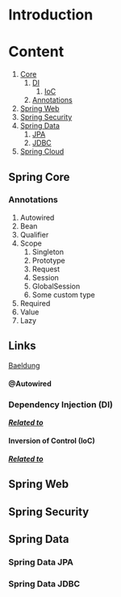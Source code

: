 # Introduction

# Content
1. [Core](#spring-core)
   1. [DI](#dependency-injection-di)
      1. [IoC](#inversion-of-control-ioc)
   2. [Annotations](#annotations)
2. [Spring Web](#Spring-web)
3. [Spring Security](#spring-security)
4. [Spring Data](#spring-data)
   1. [JPA](#spring-data-jpa)
   2. [JDBC](#spring-data-jdbc)
5. [Spring Cloud]()

## Spring Core

### Annotations
1. Autowired
2. Bean
3. Qualifier
4. Scope
   1. Singleton
   2. Prototype
   3. Request
   4. Session
   5. GlobalSession
   6. Some custom type
5. Required
6. Value
7. Lazy

Links
---
[Baeldung](https://www.baeldung.com/spring-core-annotations)
#### @Autowired

### Dependency Injection (DI)
[***Related to***](https://github.com/Regyl/KnowledgeDB/tree/master/java/approach#dependency-injection-di)

#### Inversion of Control (IoC)
[***Related to***](https://github.com/Regyl/KnowledgeDB/tree/master/java/approach#inversion-of-control-ioc)

## Spring Web

## Spring Security

## Spring Data

### Spring Data JPA

### Spring Data JDBC
